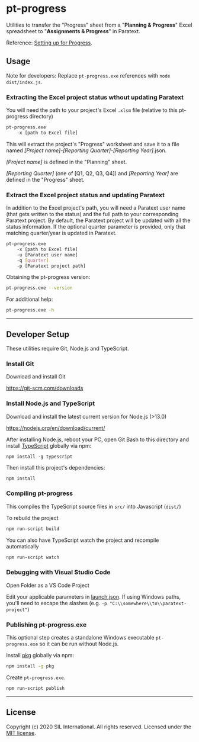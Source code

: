 
# pt-progress
Utilities to transfer the "Progress" sheet from a "**Planning & Progress**" Excel spreadsheet to "**Assignments & Progress**" in Paratext.

Reference: [Setting up for Progress](https://paratext.org/2018/01/31/setting-up-for-progress-tracking/).

## Usage
Note for developers: Replace `pt-progress.exe` references with `node dist/index.js`.

### Extracting the Excel project status wthout updating Paratext
You will need the path to your project's Excel `.xlsm` file (relative to this pt-progress directory)

```bash
pt-progress.exe
    -x [path to Excel file]
```

This will extract the project's "Progress" worksheet and save it to a file named
*[Project name]*-*[Reporting Quarter]*-*[Reporting Year]*.json.

*[Project name]* is defined in the "Planning" sheet.

*[Reporting Quarter]* (one of [Q1, Q2, Q3, Q4]) and *[Reporting Year]* are defined in the "Progress" sheet.

### Extract the Excel project status and updating Paratext
In addition to the Excel project's path, you will need a Paratext user name (that gets written to the status) and 
the full path to your corresponding Paratext project. By default,
the Paratext project will be updated with all the status information. If the optional quarter parameter is provided, only that matching quarter/year is updated in Paratext.

```bash
pt-progress.exe
    -x [path to Excel file] 
    -u [Paratext user name] 
    -q [quarter] 
    -p [Paratext project path]
````

Obtaining the pt-progress version:
```bash
pt-progress.exe --version
```

For additional help:
```bash
pt-progress.exe -h
```

------------------

## Developer Setup
These utilities require Git, Node.js and TypeScript.

### Install Git
Download and install Git

https://git-scm.com/downloads

### Install Node.js and TypeScript
Download and install the latest current version for Node.js (>13.0)

https://nodejs.org/en/download/current/

After installing Node.js, reboot your PC, open Git Bash to this directory and install [TypeScript](https://www.typescriptlang.org/) globally via npm:
```
npm install -g typescript
```

Then install this project's dependencies:
```bash
npm install
```

### Compiling pt-progress
This compiles the TypeScript source files in `src/` into Javascript (`dist/`)

To rebuild the project
```bash
npm run-script build
```

You can also have TypeScript watch the project and recompile automatically
```bash
npm run-script watch
```

### Debugging with Visual Studio Code
Open Folder as a VS Code Project

Edit your applicable parameters in [launch.json](./.vscode/launch.json). If using Windows paths, you'll need to escape the slashes (e.g. `-p "C:\\somewhere\\to\\paratext-project"`)

### Publishing pt-progress.exe
This optional step creates a standalone Windows executable `pt-progress.exe` so it can be run without Node.js.

Install [pkg](https://www.npmjs.com/package/pkg) globally via npm:
```bash
npm install -g pkg
```

Create `pt-progress.exe`.
```bash
npm run-script publish
```

-------------

## License
Copyright (c) 2020 SIL International. All rights reserved.
Licensed under the [MIT license](LICENSE).